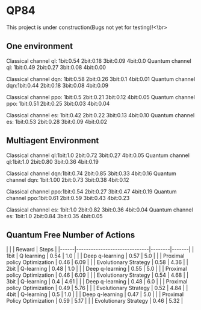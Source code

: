# QP84

This project is under construction(Bugs not yet for testing)!<\br>

<h2>One environment</h2>
<p>Classical channel ql: 1bit:0.54 2bit:0.18 3bit:0.09 4bit:0.0
Quantum channel ql: 1bit:0.49 2bit:0.27 3bit:0.08 4bit:0.00</p>
<p>Classical channel dqn: 1bit:0.58 2bit:0.26 3bit:0.1 4bit:0.01
Quantum channel dqn:1bit:0.44 2bit:0.18 3bit:0.08 4bit:0.09</p>
<p>Classical channel ppo: 1bit:0.5 2bit:0.21 3bit:0.12 4bit:0.05
Quantum channel ppo: 1bit:0.51 2bit:0.25 3bit:0.03 4bit:0.04</p>
<p>Classical channel es: 1bit:0.42 2bit:0.22 3bit:0.13 4bit:0.10
Quantum channel es: 1bit:0.53 2bit:0.28 3bit:0.09 4bit:0.02</p>


<h2>Multiagent Environment</h2>
<p>Classical channel ql:1bit:1.0 2bit:0.72 3bit:0.27 4bit:0.05
Quantum channel ql:1bit:1.0 2bit:0.80 3bit:0.36 4bit:0.19 </p>
<p>Classical channel dqn:1bit:0.74 2bit:0.85 3bit:0.33 4bit:0.16
Quantum channel dqn: 1bit:1.00 2bit:0.73 3bit:0.38 4bit:0.12</p>
<p>Classical channel ppo:1bit:0.54 2bit:0.27 3bit:0.47 4bit:0.19
Quantum channel ppo:1bit:0.61 2bit:0.59 3bit:0.43 4bit:0.23</p>
<p>Classical channel es: 1bit:1.0 2bit:0.82 3bit:0.36 4bit:0.04
Quantum channel es: 1bit:1.0 2bit:0.84 3bit:0.35 4bit:0.05</p>

<h2>Quantum Free Number of Actions</h2>
|      |                              | Reward | Steps |
|------|------------------------------|--------|-------|
| 1bit | Q learning                   | 0.54   | 1.0   |
|      | Deep q-learning              | 0.57   | 5.0   |
|      | Proximal policy Optimization | 0.46   | 6.09  |
|      | Evolutionary Strategy        | 0.58   | 4.36  |
| 2bit | Q-learning                   | 0.48   | 1.0   |
|      | Deep q-learning              | 0.55   | 5.0   |
|      | Proximal policy Optimization | 0.46   | 6.09  |
|      | Evolutionary Strategy        | 0.54   | 4.68  |
| 3bit | Q-learning                   | 0.4    | 4.61  |
|      | Deep q-learning              | 0.48   | 6.0   |
|      | Proximal policy Optimization | 0.49   | 5.76  |
|      | Evolutionary Strategy        | 0.52   | 4.84  |
| 4bit | Q-learning                   | 0.5    | 1.0   |
|      | Deep q-learning              | 0.47   | 5.0   |
|      | Proximal Policy Optimization | 0.59   | 5.17  |
|      | Evolutionary Strategy        | 0.46   | 5.32  |
